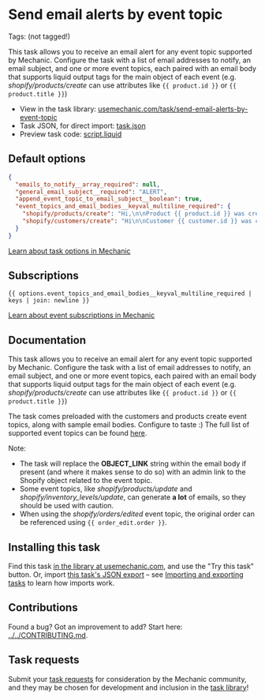 # Send email alerts by event topic

Tags: (not tagged!)

This task allows you to receive an email alert for any event topic supported by Mechanic. Configure the task with a list of email addresses to notify, an email subject, and one or more event topics, each paired with an email body that supports liquid output tags for the main object of each event (e.g. *shopify/products/create* can use attributes like `{{ product.id }}` or `{{ product.title }}`)

* View in the task library: [usemechanic.com/task/send-email-alerts-by-event-topic](https://usemechanic.com/task/send-email-alerts-by-event-topic)
* Task JSON, for direct import: [task.json](../../tasks/send-email-alerts-by-event-topic.json)
* Preview task code: [script.liquid](./script.liquid)

## Default options

```json
{
  "emails_to_notify__array_required": null,
  "general_email_subject__required": "ALERT",
  "append_event_topic_to_email_subject__boolean": true,
  "event_topics_and_email_bodies__keyval_multiline_required": {
    "shopify/products/create": "Hi,\n\nProduct {{ product.id }} was created\n\nView the details in Shopify:\nOBJECT_LINK",
    "shopify/customers/create": "Hi\n\nCustomer {{ customer.id }} was created\n\nView the details in Shopify:\nOBJECT_LINK"
  }
}
```

[Learn about task options in Mechanic](https://docs.usemechanic.com/article/471-task-options)

## Subscriptions

```liquid
{{ options.event_topics_and_email_bodies__keyval_multiline_required | keys | join: newline }}
```

[Learn about event subscriptions in Mechanic](https://docs.usemechanic.com/article/408-subscriptions)

## Documentation

This task allows you to receive an email alert for any event topic supported by Mechanic. Configure the task with a list of email addresses to notify, an email subject, and one or more event topics, each paired with an email body that supports liquid output tags for the main object of each event (e.g. *shopify/products/create* can use attributes like `{{ product.id }}` or `{{ product.title }}`)

The task comes preloaded with the customers and products create event topics, along with sample email bodies. Configure to taste :) The full list of supported event topics can be found [here](https://docs.usemechanic.com/article/416-all-event-topics).

Note:
- The task will replace the __OBJECT_LINK__ string within the email body if present (and where it makes sense to do so) with an admin link to the Shopify object related to the event topic.
- Some event topics, like *shopify/products/update* and *shopify/inventory_levels/update*, can generate **a lot** of emails, so they should be used with caution.
- When using the *shopify/orders/edited* event topic, the original order can be referenced using `{{ order_edit.order }}`.

## Installing this task

Find this task [in the library at usemechanic.com](https://usemechanic.com/task/send-email-alerts-by-event-topic), and use the "Try this task" button. Or, import [this task's JSON export](../../tasks/send-email-alerts-by-event-topic.json) – see [Importing and exporting tasks](https://docs.usemechanic.com/article/505-importing-and-exporting-tasks) to learn how imports work.

## Contributions

Found a bug? Got an improvement to add? Start here: [../../CONTRIBUTING.md](../../CONTRIBUTING.md).

## Task requests

Submit your [task requests](https://mechanic.canny.io/task-requests) for consideration by the Mechanic community, and they may be chosen for development and inclusion in the [task library](https://tasks.mechanic.dev/)!
